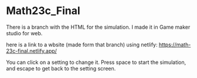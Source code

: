 # Math23c_Final

There is a branch with the HTML for the simulation. I made it in Game maker studio for web.

here is a link to a wbsite (made form that branch) using netlify: https://math-23c-final.netlify.app/

You can click on a setting to change it. Press space to start the simulation, and escape to get back to the setting screen.
